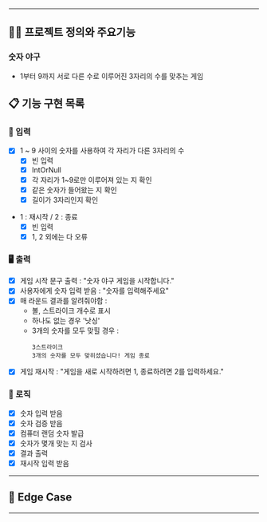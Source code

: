<hr style="border: 1.5px solid white;">

## 🧑‍💻 프로젝트 정의와 주요기능

### 숫자 야구

- 1부터 9까지 서로 다른 수로 이루어진 3자리의 수를 맞추는 게임

## 📋 기능 구현 목록

### 🙋 입력

- [X] 1 ~ 9 사이의 숫자를 사용하여 각 자리가 다른 3자리의 수
  - [X] 빈 입력
  - [X] IntOrNull
  - [X] 각 자리가 1~9로만 이루어져 있는 지 확인
  - [X] 같은 숫자가 들어왔는 지 확인
  - [X] 길이가 3자리인지 확인
- 1 : 재시작 / 2 : 종료
  - [X] 빈 입력
  - [X] 1, 2 외에는 다 오류

### 🖥 출력

- [X] 게임 시작 문구 출력 : "숫자 야구 게임을 시작합니다."
- [X] 사용자에게 숫자 입력 받음 : "숫자를 입력해주세요"
- [X] 매 라운드 결과를 알려줘야함 :
  - 볼, 스트라이크 개수로 표시
  - 하나도 없는 경우 '낫싱'
  - 3개의 숫자를 모두 맞힐 경우 :
     ```
    3스트라이크
    3개의 숫자를 모두 맞히셨습니다! 게임 종료
    ```
- [X] 게임 재시작 : "게임을 새로 시작하려면 1, 종료하려면 2를 입력하세요."

### 🌈 로직

- [X] 숫자 입력 받음
- [X] 숫자 검증 받음
- [X] 컴퓨터 랜덤 숫자 발급
- [X] 숫자가 몇개 맞는 지 검사
- [X] 결과 출력
- [X] 재시작 입력 받음

<hr style="border: 1px solid white;">

## 🤔 Edge Case


<hr style="border: 1px solid white;">
